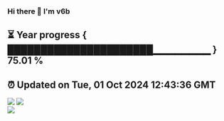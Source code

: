 ### Hi there 👋  I'm v6b  
⏳ Year progress { ██████████████████████▁▁▁▁▁▁▁▁ } 75.01 %
---
⏰ Updated on Tue, 01 Oct 2024 12:43:36 GMT
---
![](https://github-readme-stats.vercel.app/api?username=v6b&bg_color=30,e96443,904e95&title_color=fff&text_color=fff&layout=compact)
![](https://github-readme-stats.vercel.app/api/top-langs/?username=v6b&layout=compact&bg_color=30,e96443,904e95&title_color=fff&text_color=fff)  
![](https://gcore.jsdelivr.net/gh/v6b/v6b@main/assets/github-contribution-grid-snake.svg)

